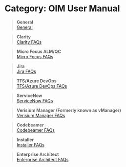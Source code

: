 # Category: OIM User Manual

> **General**  
> [General](./general/general.md)

> **Clarity**  
> [Clarity FAQs](./clarity/clarity-faqs.md)

> **Micro Focus ALM/QC**  
> [Micro Focus FAQs](./micro-focus/micro-focus-faqs.md)

> **Jira**  
> [Jira FAQs](./jira/jira-faqs.md)

> **TFS/Azure DevOps**  
> [TFS/Azure DevOps FAQs](./tfs/tfs-azure-devops-faqs.md)

> **ServiceNow**  
> [ServiceNow FAQs](./servicenow/servicenow-faqs.md)

> **Verisium Manager (Formerly known as vManager)**  
> [Verisium Manager FAQs](./verisium/verisium-manager-faqs.md)

> **Codebeamer**  
> [Codebeamer FAQs](./codebeamer/codebeamer-faqs.md)

> **Installer**  
> [Installer FAQs](./installer/installer-faqs.md)

> **Enterprise Architect**  
> [Enterprise Architect FAQs](./enterprise-architect/enterprise-architect-faqs.md)
